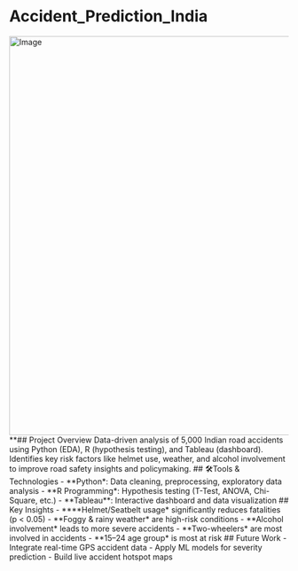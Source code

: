 # Accident_Prediction_India
<img width="1280" height="720" alt="Image" src="https://github.com/user-attachments/assets/134dd2d2-c0bf-4480-9bf9-d05bd00d15f7" />
**##  Project Overview
Data-driven analysis of 5,000 Indian road accidents using Python (EDA), R (hypothesis testing), and Tableau (dashboard). Identifies key risk factors like helmet use, weather, and alcohol involvement to improve road safety insights and policymaking.
## 🛠Tools & Technologies
- **Python*: Data cleaning, preprocessing, exploratory data analysis
- **R Programming*: Hypothesis testing (T-Test, ANOVA, Chi-Square, etc.)
- **Tableau**: Interactive dashboard and data visualization
##  Key Insights
- ****Helmet/Seatbelt usage* significantly reduces fatalities (p < 0.05)
- **Foggy & rainy weather* are high-risk conditions
- **Alcohol involvement* leads to more severe accidents
- **Two-wheelers* are most involved in accidents
- **15–24 age group* is most at risk
##  Future Work
- Integrate real-time GPS accident data
- Apply ML models for severity prediction
- Build live accident hotspot maps
